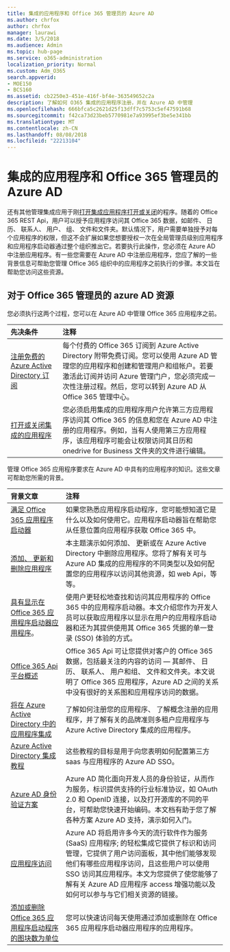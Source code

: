 ```yaml
---
title: 集成的应用程序和 Office 365 管理员的 Azure AD
ms.author: chrfox
author: chrfox
manager: laurawi
ms.date: 3/5/2018
ms.audience: Admin
ms.topic: hub-page
ms.service: o365-administration
localization_priority: Normal
ms.custom: Adm_O365
search.appverid:
- MOE150
- BCS160
ms.assetid: cb2250e3-451e-416f-bf4e-363549652c2a
description: 了解如何 O365 集成的应用程序注册，并在 Azure AD 中管理
ms.openlocfilehash: 666bfca5c2621d25f13dff7c5753c5ef47591b68
ms.sourcegitcommit: f42ca73d23beb5770981e7a93995ef3be5e341bb
ms.translationtype: MT
ms.contentlocale: zh-CN
ms.lasthandoff: 08/08/2018
ms.locfileid: "22213104"
---
```

# <a name="integrated-apps-and-azure-ad-for-office-365-administrators"></a>集成的应用程序和 Office 365 管理员的 Azure AD

还有其他管理集成应用于刚[打开集成应用程序打开或关闭](https://support.office.com/article/7e453a40-66df-44ab-92a1-96786cb7fb34#__toc379982114)的程序。随着的 Office 365 REST Api，用户可以授予应用程序访问其 Office 365 数据，如邮件、 日历、 联系人、 用户、 组、 文件和文件夹。默认情况下，用户需要单独授予对每个应用程序的权限，但这不会扩展如果您想要授权一次在全局管理员级别应用程序和应用程序启动器通过整个组织推出它。若要执行此操作，您必须在 Azure AD 中注册应用程序。有一些您需要在 Azure AD 中注册应用程序，您应了解的一些背景信息可帮助您管理 Office 365 组织中的应用程序之前执行的步骤。本文旨在帮助您访问这些资源。
  
## <a name="azure-ad-resources-for-office-365-admins"></a>对于 Office 365 管理员的 azure AD 资源

您必须执行这两个过程，您可以在 Azure AD 中管理 Office 365 应用程序之前。
  
|**先决条件**|**注释**|
|:-----|:-----|
|[注册免费的 Azure Active Directory 订阅](https://go.microsoft.com/fwlink/?LinkId=617127) <br/> |每个付费的 Office 365 订阅到 Azure Active Directory 附带免费订阅。您可以使用 Azure AD 管理您的应用程序和创建和管理用户和组帐户。若要激活此订阅并访问 Azure 管理门户，您必须完成一次性注册过程。然后，您可以转到 Azure AD 从 Office 365 管理中心。  <br/> |
|[打开或关闭集成的应用程序](https://support.office.com/article/7e453a40-66df-44ab-92a1-96786cb7fb34#__toc379982114) <br/> |您必须启用集成的应用程序用户允许第三方应用程序访问其 Office 365 的信息和您在 Azure AD 中注册的应用程序。例如，当有人使用第三方应用程序，该应用程序可能会让权限访问其日历和 onedrive for Business 文件夹的文件进行编辑。  <br/> |
   
管理 Office 365 应用程序要求在 Azure AD 中具有的应用程序的知识。这些文章可帮助您所需的背景。
  
|**背景文章**|**注释**|
|:-----|:-----|
|[满足 Office 365 应用程序启动器](https://support.office.com/article/79f12104-6fed-442f-96a0-eb089a3f476a) <br/> |如果您熟悉应用程序启动程序，您可能想知道它是什么以及如何使用它。应用程序启动器旨在帮助您从任意位置向应用程序获取 Office 365 中。  <br/> |
|[添加、 更新和删除应用程序](https://go.microsoft.com/fwlink/?LinkId=617137) <br/> |本主题演示如何添加、 更新或在 Azure Active Directory 中删除应用程序。您将了解有关可与 Azure AD 集成的应用程序的不同类型以及如何配置您的应用程序以访问其他资源，如 web Api，等等。  <br/> |
|[具有显示在 Office 365 应用程序启动器应用程序](https://go.microsoft.com/fwlink/?LinkId=617138)。  <br/> |使用户更轻松地查找和访问其应用程序的 Office 365 中的应用程序启动器。本文介绍您作为开发人员可以获取应用程序以显示在用户的应用程序启动器和还为其提供使用其 Office 365 凭据的单一登录 (SSO) 体验的方式。  <br/> |
|[Office 365 Api 平台概述](https://go.microsoft.com/fwlink/?LinkId=617140) <br/> |Office 365 Api 可让您提供对客户的 Office 365 数据，包括最关注的内容的访问 — 其邮件、 日历、 联系人、 用户和组、 文件和文件夹。本文说明了 Office 365 应用程序，Azure AD 之间的关系中没有很好的关系图和应用程序访问的数据。  <br/> |
|[将在 Azure Active Directory 中的应用程序集成](https://go.microsoft.com/fwlink/?LinkId=617141) <br/> | 了解如何注册您的应用程序、 了解概念注册的应用程序，并了解有关的品牌准则多租户应用程序与 Azure Active Directory 集成的应用程序。  <br/> |
|[Azure Active Directory 集成教程](https://go.microsoft.com/fwlink/?LinkId=617144) <br/> |这些教程的目标是用于向您表明如何配置第三方 saas 与应用程序的 Azure AD SSO。  <br/> |
|[Azure AD 身份验证方案](https://go.microsoft.com/fwlink/?LinkId=617145) <br/> |Azure AD 简化面向开发人员的身份验证，从而作为服务，标识提供支持的行业标准协议，如 OAuth 2.0 和 OpenID 连接，以及打开源库的不同的平台，可帮助您快速开始编码。本文档有助于您了解各种方案 Azure AD 支持，演示如何入门。  <br/> |
|[应用程序访问](https://go.microsoft.com/fwlink/?LinkId=617146) <br/> |Azure AD 将启用许多今天的流行软件作为服务 (SaaS) 应用程序; 的轻松集成它提供了标识和访问管理，它提供了用户访问面板，其中他们能够发现他们有哪些应用程序访问，且这些用户可以使用 SSO 访问其应用程序。本文为您提供了使您能够了解有关 Azure AD 应用程序 access 增强功能以及如何可以参与与它们相关资源的链接。  <br/> |
|[添加或删除 Office 365 应用程序启动程序的图块数为单位](https://support.office.com/article/0b71362d-ce56-4d21-9b2f-bdb750a82b81) <br/> |您可以快速访问每天使用通过添加或删除在 Office 365 应用程序启动器应用程序的应用程序。  <br/> |
   

